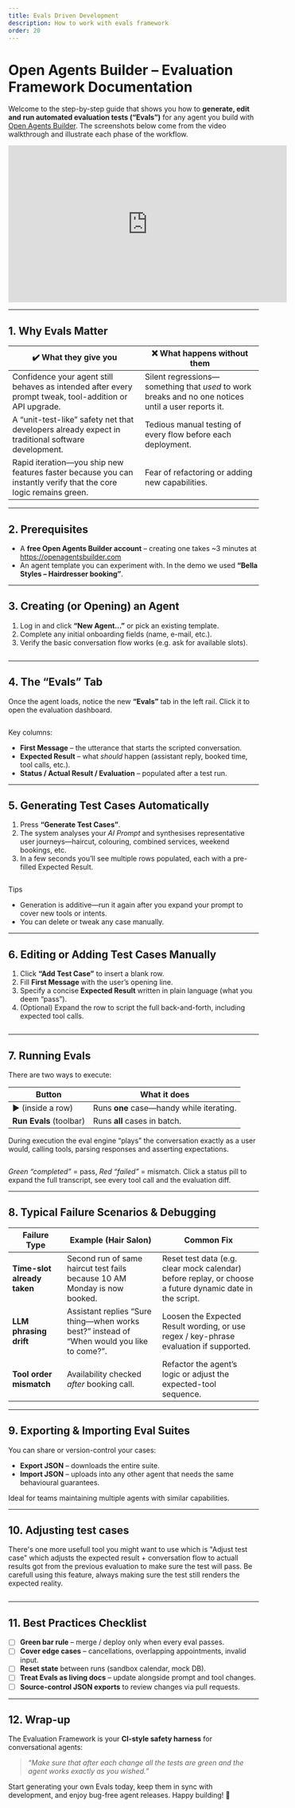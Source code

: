 ```yaml
---
title: Evals Driven Development
description: How to work with evals framework
order: 20
---
```


# Open Agents Builder – Evaluation Framework Documentation

Welcome to the step-by-step guide that shows you how to **generate, edit and run automated evaluation tests (“Evals”)** for any agent you build with [Open Agents Builder](https://openagentsbuilder.com).
The screenshots below come from the video walkthrough and illustrate each phase of the workflow.

<iframe width="560" height="315" src="https://www.youtube.com/embed/jcwm3BFIb2Y?si=PHyidPIdYRBzxlDW" title="YouTube video player" frameborder="0" allow="accelerometer; autoplay; clipboard-write; encrypted-media; gyroscope; picture-in-picture; web-share" referrerpolicy="strict-origin-when-cross-origin" allowfullscreen></iframe>

---

## 1. Why Evals Matter 

| ✔️ What they give you                                                                                            | :x: What happens without them                                                                       |
| ---------------------------------------------------------------------------------------------------------------- | --------------------------------------------------------------------------------------------------- |
| Confidence your agent still behaves as intended after every prompt tweak, tool-addition or API upgrade.          | Silent regressions—something that *used* to work breaks and no one notices until a user reports it. |
| A “unit-test-like” safety net that developers already expect in traditional software development.                | Tedious manual testing of every flow before each deployment.                                        |
| Rapid iteration—you ship new features faster because you can instantly verify that the core logic remains green. | Fear of refactoring or adding new capabilities.                                                     |

---

## 2. Prerequisites

* A **free Open Agents Builder account** – creating one takes \~3 minutes at https://openagentsbuilder.com
* An agent template you can experiment with. In the demo we used **“Bella Styles – Hairdresser booking”**.

---

## 3. Creating (or Opening) an Agent

1. Log in and click **“New Agent…”** or pick an existing template.
2. Complete any initial onboarding fields (name, e-mail, etc.).
3. Verify the basic conversation flow works (e.g. ask for available slots).

<Image alt="" src="../../../assets/tutorials/41.png" />

---

## 4. The “Evals” Tab

Once the agent loads, notice the new **“Evals”** tab in the left rail.
Click it to open the evaluation dashboard.

<Image alt="" src="../../../assets/tutorials/40.png" />

Key columns:

* **First Message** – the utterance that starts the scripted conversation.
* **Expected Result** – what *should* happen (assistant reply, booked time, tool calls, etc.).
* **Status / Actual Result / Evaluation** – populated after a test run.

---

## 5. Generating Test Cases Automatically

1. Press **“Generate Test Cases”**.
2. The system analyses your *AI Prompt* and synthesises representative user journeys—haircut, colouring, combined services, weekend bookings, etc.
3. In a few seconds you’ll see multiple rows populated, each with a pre-filled Expected Result.

<Image alt="" src="../../../assets/tutorials/42.png" />

Tips

* Generation is additive—run it again after you expand your prompt to cover new tools or intents.
* You can delete or tweak any case manually.

---

## 6. Editing or Adding Test Cases Manually

1. Click **“Add Test Case”** to insert a blank row.
2. Fill **First Message** with the user’s opening line.
3. Specify a concise **Expected Result** written in plain language (what you deem “pass”).
4. (Optional) Expand the row to script the full back-and-forth, including expected tool calls.

<Image alt="" src="../../../assets/tutorials/41.png" />

---

## 7. Running Evals

There are two ways to execute:

| Button                  | What it does                             |
| ----------------------- | ---------------------------------------- |
| ▶︎ (inside a row)       | Runs **one** case—handy while iterating. |
| **Run Evals** (toolbar) | Runs **all** cases in batch.             |

During execution the eval engine “plays” the conversation exactly as a user would, calling tools, parsing responses and asserting expectations.

<Image alt="" src="../../../assets/tutorials/46.png" />

*Green “completed”* = pass, *Red “failed”* = mismatch.
Click a status pill to expand the full transcript, see every tool call and the evaluation diff.

---

## 8. Typical Failure Scenarios & Debugging

| Failure Type                | Example (Hair Salon)                                                                       | Common Fix                                                                                               |
| --------------------------- | ------------------------------------------------------------------------------------------ | -------------------------------------------------------------------------------------------------------- |
| **Time-slot already taken** | Second run of same haircut test fails because 10 AM Monday is now booked.                  | Reset test data (e.g. clear mock calendar) before replay, or choose a future dynamic date in the script. |
| **LLM phrasing drift**      | Assistant replies “Sure thing—when works best?” instead of “When would you like to come?”. | Loosen the Expected Result wording, or use regex / key-phrase evaluation if supported.                   |
| **Tool order mismatch**     | Availability checked *after* booking call.                                                 | Refactor the agent’s logic or adjust the expected-tool sequence.                                         |

---

## 9. Exporting & Importing Eval Suites

You can share or version-control your cases:

* **Export JSON** – downloads the entire suite.
* **Import JSON** – uploads into any other agent that needs the same behavioural guarantees.

Ideal for teams maintaining multiple agents with similar capabilities.

---

## 10. Adjusting test cases

There's one more usefull tool you might want to use which is "Adjust test case" which adjusts the expected result + conversation flow to actuall results got from the previous evaluation to make sure the test will pass. Be carefull using this feature, always making sure the test still renders the expected reality.

<Image alt="" src="../../../assets/tutorials/47.png" />

---

## 11. Best Practices Checklist 

* [ ] **Green bar rule** – merge / deploy only when every eval passes.
* [ ] **Cover edge cases** – cancellations, overlapping appointments, invalid input.
* [ ] **Reset state** between runs (sandbox calendar, mock DB).
* [ ] **Treat Evals as living docs** – update alongside prompt and tool changes.
* [ ] **Source-control JSON exports** to review changes via pull requests.

---

## 12. Wrap-up

The Evaluation Framework is your **CI-style safety harness** for conversational agents:

> *“Make sure that after each change all the tests are green and the agent works exactly as you wished.”*

Start generating your own Evals today, keep them in sync with development, and enjoy bug-free agent releases. Happy building! 🎉
